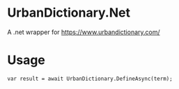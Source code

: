 # UrbanDictionary.Net
A .net wrapper for https://www.urbandictionary.com/

# Usage
`
var result = await UrbanDictionary.DefineAsync(term);
`
